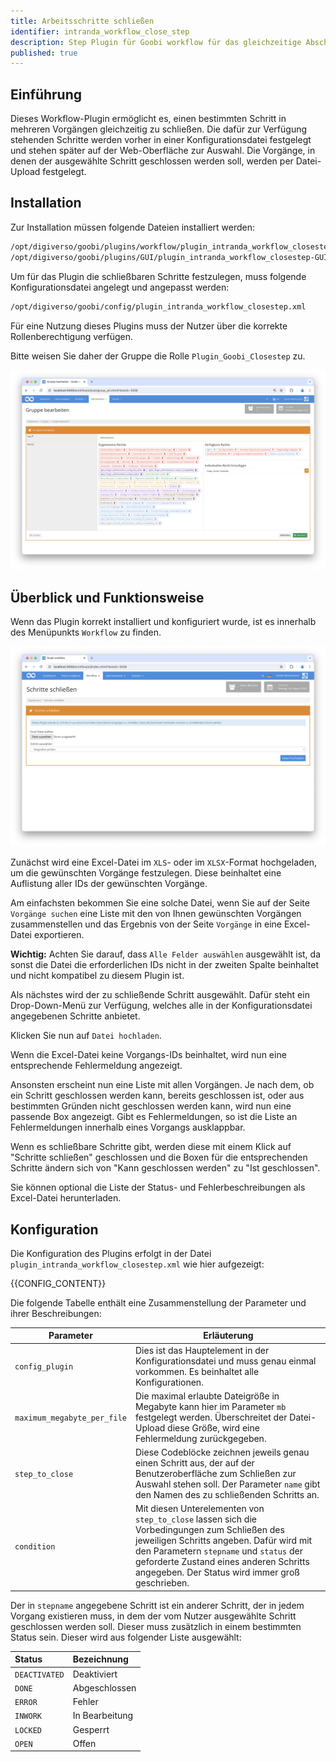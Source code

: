 ```yaml
---
title: Arbeitsschritte schließen
identifier: intranda_workflow_close_step
description: Step Plugin für Goobi workflow für das gleichzeitige Abschließen mehrerer Arbeitsschritte
published: true
---
```


## Einführung
Dieses Workflow-Plugin ermöglicht es, einen bestimmten Schritt in mehreren Vorgängen gleichzeitig zu schließen. Die dafür zur Verfügung stehenden Schritte werden vorher in einer Konfigurationsdatei festgelegt und stehen später auf der Web-Oberfläche zur Auswahl. Die Vorgänge, in denen der ausgewählte Schritt geschlossen werden soll, werden per Datei-Upload festgelegt. 

## Installation
Zur Installation müssen folgende Dateien installiert werden:

```bash
/opt/digiverso/goobi/plugins/workflow/plugin_intranda_workflow_closestep.jar
/opt/digiverso/goobi/plugins/GUI/plugin_intranda_workflow_closestep-GUI.jar
```

Um für das Plugin die schließbaren Schritte festzulegen, muss folgende Konfigurationsdatei angelegt und angepasst werden:

```bash
/opt/digiverso/goobi/config/plugin_intranda_workflow_closestep.xml
```

Für eine Nutzung dieses Plugins muss der Nutzer über die korrekte Rollenberechtigung verfügen.

Bitte weisen Sie daher der Gruppe die Rolle `Plugin_Goobi_Closestep` zu.

![Korrekt zugewiesene Rolle](screen1_de.png)

## Überblick und Funktionsweise
Wenn das Plugin korrekt installiert und konfiguriert wurde, ist es innerhalb des Menüpunkts `Workflow` zu finden.

![Nutzeroberfläche des Plugins](screen2_de.png)

Zunächst wird eine Excel-Datei im `XLS`- oder im `XLSX`-Format hochgeladen, um die gewünschten Vorgänge festzulegen. Diese beinhaltet eine Auflistung aller IDs der gewünschten Vorgänge.

Am einfachsten bekommen Sie eine solche Datei, wenn Sie auf der Seite `Vorgänge suchen` eine Liste mit den von Ihnen gewünschten Vorgängen zusammenstellen und das Ergebnis von der Seite `Vorgänge` in eine Excel-Datei exportieren.

**Wichtig:** Achten Sie darauf, dass `Alle Felder auswählen` ausgewählt ist, da sonst die Datei die erforderlichen IDs nicht in der zweiten Spalte beinhaltet und nicht kompatibel zu diesem Plugin ist.

Als nächstes wird der zu schließende Schritt ausgewählt. Dafür steht ein Drop-Down-Menü zur Verfügung, welches alle in der Konfigurationsdatei angegebenen Schritte anbietet.

Klicken Sie nun auf `Datei hochladen`.

Wenn die Excel-Datei keine Vorgangs-IDs beinhaltet, wird nun eine entsprechende Fehlermeldung angezeigt.

Ansonsten erscheint nun eine Liste mit allen Vorgängen. Je nach dem, ob ein Schritt geschlossen werden kann, bereits geschlossen ist, oder aus bestimmten Gründen nicht geschlossen werden kann, wird nun eine passende Box angezeigt. Gibt es Fehlermeldungen, so ist die Liste an Fehlermeldungen innerhalb eines Vorgangs ausklappbar.

Wenn es schließbare Schritte gibt, werden diese mit einem Klick auf "Schritte schließen" geschlossen und die Boxen für die entsprechenden Schritte ändern sich von "Kann geschlossen werden" zu "Ist geschlossen".

Sie können optional die Liste der Status- und Fehlerbeschreibungen als Excel-Datei herunterladen.


## Konfiguration
Die Konfiguration des Plugins erfolgt in der Datei `plugin_intranda_workflow_closestep.xml` wie hier aufgezeigt:

{{CONFIG_CONTENT}}

Die folgende Tabelle enthält eine Zusammenstellung der Parameter und ihrer Beschreibungen:

Parameter               | Erläuterung
------------------------|------------------------------------
| `config_plugin` | Dies ist das Hauptelement in der Konfigurationsdatei und muss genau einmal vorkommen. Es beinhaltet alle Konfigurationen. |
| `maximum_megabyte_per_file` | Die maximal erlaubte Dateigröße in Megabyte kann hier im Parameter `mb` festgelegt werden. Überschreitet der Datei-Upload diese Größe, wird eine Fehlermeldung zurückgegeben. |
| `step_to_close` | Diese Codeblöcke zeichnen jeweils genau einen Schritt aus, der auf der Benutzeroberfläche zum Schließen zur Auswahl stehen soll. Der Parameter `name` gibt den Namen des zu schließenden Schritts an. |
| `condition` | Mit diesen Unterelementen von `step_to_close` lassen sich die Vorbedingungen zum Schließen des jeweiligen Schritts angeben. Dafür wird mit den Parametern `stepname` und `status` der geforderte Zustand eines anderen Schritts angegeben. Der Status wird immer groß geschrieben. |

Der in `stepname` angegebene Schritt ist ein anderer Schritt, der in jedem Vorgang existieren muss, in dem der vom Nutzer ausgewählte Schritt geschlossen werden soll. Dieser muss zusätzlich in einem bestimmten Status sein. Dieser wird aus folgender Liste ausgewählt:

| Status | Bezeichnung |
| :--- | :--- |
| `DEACTIVATED` | Deaktiviert |
| `DONE` | Abgeschlossen |
| `ERROR` | Fehler |
| `INWORK` | In Bearbeitung |
| `LOCKED` | Gesperrt |
| `OPEN` | Offen |